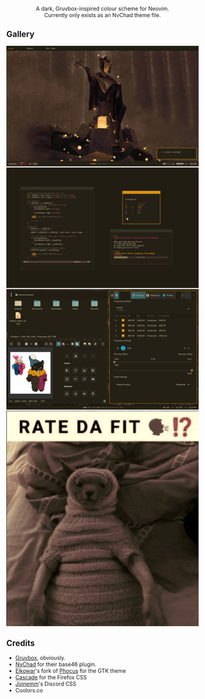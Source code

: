 <p align="center">
    <img src=""/>
    <br>
    A dark, Gruvbox-inspired colour scheme for Neovim.<br>
    Currently only exists as an NvChad theme file.<br>
</p>

## Gallery

![rofi](gallery/forest.png)
![berry](gallery/berrywm.png)
![GTK](gallery/GTK.png)
![fit](gallery/fit.png)

## Credits
- [Gruvbox](https://github.com/morhetz/gruvbox), obviously.
- [NvChad](https://nvchad.com/) for their base46 plugin.
- [Elkowar](https://github.com/elkowar/gtk)'s fork of [Phocus](https://github.com/phocus/gtk) for the GTK theme
- [Cascade](https://github.com/andreasgrafen/cascade) for the Firefox CSS
- [Joinemm](https://github.com/joinemm/discord-css/blob/master/gruvbox.css)'s  Discord CSS
- Coolors.co
